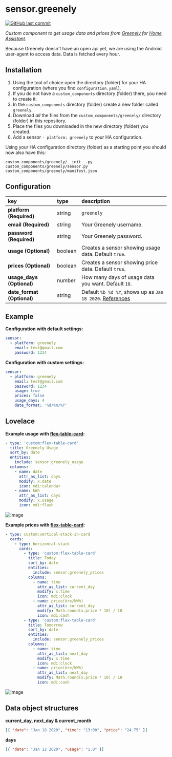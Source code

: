 # sensor.greenely
[![GitHub last commit](https://img.shields.io/github/last-commit/linsvensson/sensor.greenely)](https://github.com/linsvensson/sensor.greenely)

_Custom component to get usage data and prices from [Greenely](https://www.greenely.se/) for [Home Assistant](https://www.home-assistant.io/)._

Because Greenely doesn't have an open api yet, we are using the Android user-agent to access data.
Data is fetched every hour.

## Installation
1. Using the tool of choice open the directory (folder) for your HA configuration (where you find `configuration.yaml`).
2. If you do not have a `custom_components` directory (folder) there, you need to create it.
3. In the `custom_components` directory (folder) create a new folder called `greenely`.
4. Download _all_ the files from the `custom_components/greenely/` directory (folder) in this repository.
5. Place the files you downloaded in the new directory (folder) you created.
6. Add a sensor `- platform: greenely` to your HA configuration.

Using your HA configuration directory (folder) as a starting point you should now also have this:

```text
custom_components/greenely/__init__.py
custom_components/greenely/sensor.py
custom_components/greenely/manifest.json
```

## Configuration
key | type | description
:--- | :--- | :---
**platform (Required)** | string | `greenely`
**email (Required)** | string | Your Greenely username.
**password (Required)** | string | Your Greenely password.
**usage (Optional)** | boolean | Creates a sensor showing usage data. Default `true`.
**prices (Optional)** | boolean | Creates a sensor showing price data. Default `true`.
**usage_days (Optional)** | number | How many days of usage data you want. Default `10`.
**date_format (Optional)** | string | Default `%b %d %Y`, shows up as `Jan 18 2020`. [References](https://strftime.org/)

## Example
**Configuration with default settings:**
```yaml
sensor:
  - platform: greenely
    email: test@gmail.com
    password: 1234
```

**Configuration with custom settings:**
```yaml
sensor:
  - platform: greenely
    email: test@gmail.com
    password: 1234
    usage: true
    prices: false
    usage_days: 4
    date_format: '%d/%m/%Y'
```

## Lovelace
**Example usage with [flex-table-card](https://github.com/custom-cards/flex-table-card):**
```yaml
- type: 'custom:flex-table-card'
  title: Greenely Usage
  sort_by: date
  entities:
    include: sensor.greenely_usage
  columns:
    - name: date
      attr_as_list: days
      modify: x.date
      icon: mdi:calendar
    - name: kWh
      attr_as_list: days
      modify: x.usage
      icon: mdi:flash
```

![image](https://user-images.githubusercontent.com/5594088/72650563-2b67aa80-3981-11ea-8101-d54dfb337ee8.PNG)

**Example prices with [flex-table-card](https://github.com/custom-cards/flex-table-card):**
```yaml
- type: custom:vertical-stack-in-card
  cards:
    - type: horizontal-stack
      cards:
        - type: 'custom:flex-table-card'
          title: Today
          sort_by: date
          entities:
            include: sensor.greenely_prices
          columns:
            - name: time
              attr_as_list: current_day
              modify: x.time
              icon: mdi:clock
            - name: price(öre/kWh)
              attr_as_list: current_day
              modify: Math.round(x.price * 10) / 10
              icon: mdi:cash
        - type: 'custom:flex-table-card'
          title: Tomorrow
          sort_by: date
          entities:
            include: sensor.greenely_prices
          columns:
            - name: time
              attr_as_list: next_day
              modify: x.time
              icon: mdi:clock
            - name: price(öre/kWh)
              attr_as_list: next_day
              modify: Math.round(x.price * 10) / 10
              icon: mdi:cash
```

![image](https://user-images.githubusercontent.com/5594088/72912188-8e6b8f80-3d3b-11ea-8072-096571fecd41.PNG)

## Data object structures
**current_day, next_day & current_month**
```json
[{ "date": "Jan 18 2020", "time": "13:00", "price": "24.75" }]
```
**days**
```json
[{ "date": "Jan 12 2020", "usage": "1.0" }]
```
